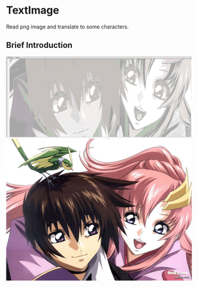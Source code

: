 # TextImage

Read png image and translate to some characters.

## Brief Introduction

<img src="/img/demo.png" width="512" height="219"/>
<img src="/img/demo.jpg" width="512" height="384"/>